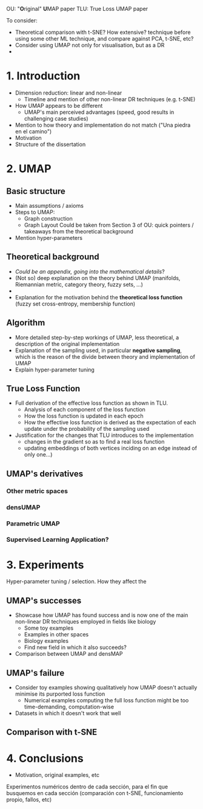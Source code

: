 OU: "**O**riginal" **U**MAP paper 
TLU: True Loss UMAP paper

To consider:
 - Theoretical comparison with t-SNE? How extensive? technique before using some other ML technique, and compare against PCA, t-SNE, etc?
 - Consider using UMAP not only for visualisation, but as a DR
 - 

# 1. Introduction
- Dimension reduction: linear and non-linear
	- Timeline and mention of other non-linear DR techniques (e.g. t-SNE)
- How UMAP appears to be different
	- UMAP's main perceived advantages (speed, good results in challenging case studies)
- Mention to how theory and implementation do not match ("Una piedra en el camino")
- Motivation
- Structure of the dissertation

# 2. UMAP

## Basic structure
- Main assumptions / axioms
- Steps to UMAP:
	- Graph construction
	- Graph Layout
	Could be taken from Section 3 of OU: quick pointers / takeaways from the theoretical background
- Mention hyper-parameters

## Theoretical background
- _Could be an appendix, going into the mathematical details_?
- (Not so) deep explanation on the theory behind UMAP (manifolds, Riemannian metric, category theory, fuzzy sets, ...)
- 
- Explanation for the motivation behind the **theoretical loss function** (fuzzy set cross-entropy, membership function)

## Algorithm
- More detailed step-by-step workings of UMAP, less theoretical, a description of the original implementation
- Explanation of the sampling used, in particular **negative sampling**, which is the reason of the divide between theory and implementation of UMAP
- Explain hyper-parameter tuning

## True Loss Function
- Full derivation of the effective loss function as shown in TLU.
	- Analysis of each component of the loss function
	- How the loss function is updated in each epoch
	- How the effective loss function is derived as the expectation of each update under the probability of the sampling used
- Justification for the changes that TLU introduces to the implementation
	- changes in the gradient so as to find a real loss function
	- updating embeddings of both vertices inciding on an edge instead of only one...)

## UMAP's derivatives
 
### Other metric spaces

### densUMAP

### Parametric UMAP

### Supervised Learning Application?


# 3. Experiments

Hyper-parameter tuning / selection. How they affect the 

## UMAP's successes
- Showcase how UMAP has found success and is now one of the main non-linear DR techniques employed in fields like biology
	- Some toy examples
	- Examples in other spaces
	- Biology examples
	- Find new field in which it also succeeds?
- Comparison between UMAP and densMAP


## UMAP's failure
- Consider toy examples showing qualitatively how UMAP doesn't actually minimise its purported loss function
	- Numerical examples computing the full loss function might be too time-demanding, computation-wise
- Datasets in which it doesn't work that well


## Comparison with t-SNE

# 4. Conclusions
- Motivation, original examples, etc


Experimentos numéricos dentro de cada sección, para el fin que busquemos en cada sección (comparación con t-SNE, funcionamiento propio, fallos, etc)